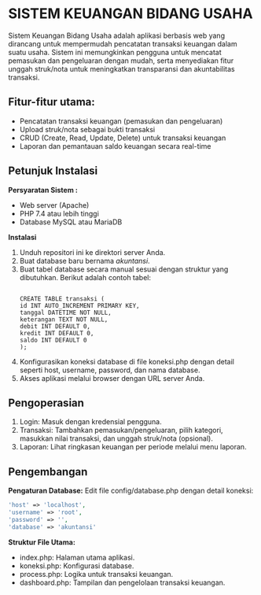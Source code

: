 # SISTEM KEUANGAN BIDANG USAHA
Sistem Keuangan Bidang Usaha adalah aplikasi berbasis web yang dirancang untuk mempermudah pencatatan transaksi keuangan dalam suatu usaha. Sistem ini memungkinkan pengguna untuk mencatat pemasukan dan pengeluaran dengan mudah, serta menyediakan fitur unggah struk/nota untuk meningkatkan transparansi dan akuntabilitas transaksi.

## Fitur-fitur utama:
- Pencatatan transaksi keuangan (pemasukan dan pengeluaran)
- Upload struk/nota sebagai bukti transaksi
- CRUD (Create, Read, Update, Delete) untuk transaksi keuangan
- Laporan dan pemantauan saldo keuangan secara real-time

## Petunjuk Instalasi
**Persyaratan Sistem :**
- Web server (Apache)
- PHP 7.4 atau lebih tinggi
- Database MySQL atau MariaDB

**Instalasi**
1. Unduh repositori ini ke direktori server Anda.
2. Buat database baru bernama *akuntansi*.
3. Buat tabel database secara manual sesuai dengan struktur yang dibutuhkan. Berikut adalah contoh tabel:
    ```Tabel transaksi:
    
    CREATE TABLE transaksi ( 
    id INT AUTO_INCREMENT PRIMARY KEY,  
    tanggal DATETIME NOT NULL,  
    keterangan TEXT NOT NULL,  
    debit INT DEFAULT 0,  
    kredit INT DEFAULT 0,  
    saldo INT DEFAULT 0
    );
4. Konfigurasikan koneksi database di file koneksi.php dengan detail seperti host, username, password, dan nama database.
5. Akses aplikasi melalui browser dengan URL server Anda.

## Pengoperasian

1. Login: Masuk dengan kredensial pengguna.
2. Transaksi: Tambahkan pemasukan/pengeluaran, pilih kategori, masukkan nilai transaksi, dan unggah struk/nota (opsional).
3. Laporan: Lihat ringkasan keuangan per periode melalui menu laporan.

## Pengembangan
**Pengaturan Database:**
Edit file config/database.php dengan detail koneksi:
```php
'host' => 'localhost',
'username' => 'root',
'password' => '',
'database' => 'akuntansi'
```
**Struktur File Utama:** 
- index.php: Halaman utama aplikasi.
- koneksi.php: Konfigurasi database.
- process.php: Logika untuk transaksi keuangan.
- dashboard.php: Tampilan dan pengelolaan transaksi keuangan.
